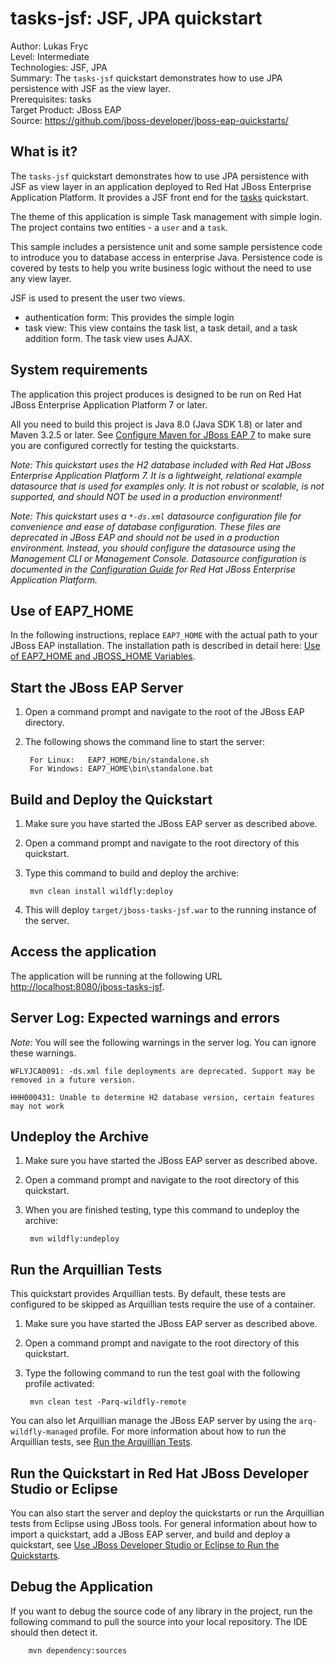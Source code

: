 tasks-jsf: JSF, JPA quickstart
==============================
Author: Lukas Fryc  
Level: Intermediate  
Technologies: JSF, JPA  
Summary: The `tasks-jsf` quickstart demonstrates how to use JPA persistence with JSF as the view layer.  
Prerequisites: tasks  
Target Product: JBoss EAP  
Source: <https://github.com/jboss-developer/jboss-eap-quickstarts/>  

What is it?
-----------

The `tasks-jsf` quickstart demonstrates how to use JPA persistence with JSF as view layer in an application deployed to Red Hat JBoss Enterprise Application Platform. It provides a JSF front end for the [tasks](../tasks/README.md) quickstart.

The theme of this application is simple Task management with simple login. The project contains two entities - a `user` and a `task`.

This sample includes a persistence unit and some sample persistence code to introduce you to database access in enterprise Java. Persistence code is covered by tests to help you write business logic without the need to use any view layer.

JSF is used to present the user two views.

* authentication form: This provides the simple login
* task view: This view contains the task list, a task detail, and a task addition form. The task view uses AJAX.

System requirements
-------------------

The application this project produces is designed to be run on Red Hat JBoss Enterprise Application Platform 7 or later. 

All you need to build this project is Java 8.0 (Java SDK 1.8) or later and Maven 3.2.5 or later. See [Configure Maven for JBoss EAP 7](https://github.com/jboss-developer/jboss-developer-shared-resources/blob/master/guides/CONFIGURE_MAVEN_JBOSS_EAP7.md#configure-maven-to-build-and-deploy-the-quickstarts) to make sure you are configured correctly for testing the quickstarts.

_Note: This quickstart uses the H2 database included with Red Hat JBoss Enterprise Application Platform 7. It is a lightweight, relational example datasource that is used for examples only. It is not robust or scalable, is not supported, and should NOT be used in a production environment!_

_Note: This quickstart uses a `*-ds.xml` datasource configuration file for convenience and ease of database configuration. These files are deprecated in JBoss EAP and should not be used in a production environment. Instead, you should configure the datasource using the Management CLI or Management Console. Datasource configuration is documented in the [Configuration Guide](https://access.redhat.com/documentation/en/red-hat-jboss-enterprise-application-platform/) for Red Hat JBoss Enterprise Application Platform._


Use of EAP7_HOME
---------------

In the following instructions, replace `EAP7_HOME` with the actual path to your JBoss EAP installation. The installation path is described in detail here: [Use of EAP7_HOME and JBOSS_HOME Variables](https://github.com/jboss-developer/jboss-developer-shared-resources/blob/master/guides/USE_OF_EAP7_HOME.md#use-of-eap_home-and-jboss_home-variables).


Start the JBoss EAP Server
-------------------------

1. Open a command prompt and navigate to the root of the JBoss EAP directory.
2. The following shows the command line to start the server:

        For Linux:   EAP7_HOME/bin/standalone.sh
        For Windows: EAP7_HOME\bin\standalone.bat


Build and Deploy the Quickstart
-------------------------

1. Make sure you have started the JBoss EAP server as described above.
2. Open a command prompt and navigate to the root directory of this quickstart.
3. Type this command to build and deploy the archive:

        mvn clean install wildfly:deploy

4. This will deploy `target/jboss-tasks-jsf.war` to the running instance of the server.


Access the application 
---------------------

The application will be running at the following URL <http://localhost:8080/jboss-tasks-jsf>.


Server Log: Expected warnings and errors
-----------------------------------

_Note:_ You will see the following warnings in the server log. You can ignore these warnings.

    WFLYJCA0091: -ds.xml file deployments are deprecated. Support may be removed in a future version.

    HHH000431: Unable to determine H2 database version, certain features may not work


Undeploy the Archive
--------------------

1. Make sure you have started the JBoss EAP server as described above.
2. Open a command prompt and navigate to the root directory of this quickstart.
3. When you are finished testing, type this command to undeploy the archive:

        mvn wildfly:undeploy


Run the Arquillian Tests 
-------------------------

This quickstart provides Arquillian tests. By default, these tests are configured to be skipped as Arquillian tests require the use of a container. 

1. Make sure you have started the JBoss EAP server as described above.
2. Open a command prompt and navigate to the root directory of this quickstart.
3. Type the following command to run the test goal with the following profile activated:

        mvn clean test -Parq-wildfly-remote 

You can also let Arquillian manage the JBoss EAP server by using the `arq-wildfly-managed` profile. For more information about how to run the Arquillian tests, see [Run the Arquillian Tests](https://github.com/jboss-developer/jboss-developer-shared-resources/blob/master/guides/RUN_ARQUILLIAN_TESTS.md#run-the-arquillian-tests).


Run the Quickstart in Red Hat JBoss Developer Studio or Eclipse
-------------------------------------
You can also start the server and deploy the quickstarts or run the Arquillian tests from Eclipse using JBoss tools. For general information about how to import a quickstart, add a JBoss EAP server, and build and deploy a quickstart, see [Use JBoss Developer Studio or Eclipse to Run the Quickstarts](https://github.com/jboss-developer/jboss-developer-shared-resources/blob/master/guides/USE_JBDS.md#use-jboss-developer-studio-or-eclipse-to-run-the-quickstarts). 


Debug the Application
---------------------

If you want to debug the source code of any library in the project, run the following command to pull the source into your local repository. The IDE should then detect it.

        mvn dependency:sources

